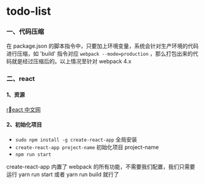 # todo-list
### 一、代码压缩
在 package.json 的脚本指令中，只要加上环境变量，系统会针对生产环境的代码进行压缩，如 'build' 指令对应 `webpack --mode=production` ，那么打包出来的代码就是经过压缩后的。以上情况至针对 webpack 4.x

### 二、react
#### 1、资源
[react 中文网](https://doc.react-china.org)

#### 2、初始化项目

* `sudo npm install -g create-react-app`  全局安装
* `create-react-app project-name` 初始化项目 project-name
* `npm run start`

create-react-app 内置了 webpack 的所有功能，不需要我们配置，我们只需要运行 yarn run start 或者 yarn run build 就行了